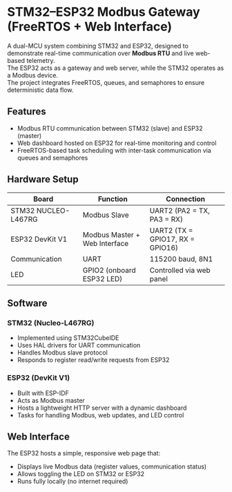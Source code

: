 # STM32–ESP32 Modbus Gateway (FreeRTOS + Web Interface)

A dual-MCU system combining STM32 and ESP32, designed to demonstrate real-time communication over **Modbus RTU** and live web-based telemetry.  
The ESP32 acts as a gateway and web server, while the STM32 operates as a Modbus device.  
The project integrates FreeRTOS, queues, and semaphores to ensure deterministic data flow.

## Features

- Modbus RTU communication between STM32 (slave) and ESP32 (master)
- Web dashboard hosted on ESP32 for real-time monitoring and control  
- FreeRTOS-based task scheduling with inter-task communication via queues and semaphores  

## Hardware Setup

| Board | Function | Connection |
|--------|-----------|-------------|
| STM32 NUCLEO-L467RG | Modbus Slave | UART2 (PA2 = TX, PA3 = RX) |
| ESP32 DevKit V1 | Modbus Master + Web Interface | UART2 (TX = GPIO17, RX = GPIO16) |
| Communication | UART | 115200 baud, 8N1 |
| LED | GPIO2 (onboard ESP32 LED) | Controlled via web panel |

## Software

### STM32 (Nucleo-L467RG)
- Implemented using STM32CubeIDE
- Uses HAL drivers for UART communication  
- Handles Modbus slave protocol  
- Responds to register read/write requests from ESP32

### ESP32 (DevKit V1)
- Built with ESP-IDF
- Acts as Modbus master  
- Hosts a lightweight HTTP server with a dynamic dashboard   
- Tasks for handling Modbus, web updates, and LED control  

## Web Interface

The ESP32 hosts a simple, responsive web page that:
- Displays live Modbus data (register values, communication status)
- Allows toggling the LED on STM32 or ESP32
- Runs fully locally (no internet required)


